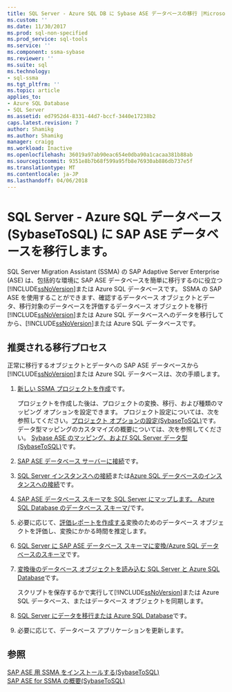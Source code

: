 ```yaml
---
title: SQL Server - Azure SQL DB に Sybase ASE データベースの移行 |Microsoft ドキュメント
ms.custom: ''
ms.date: 11/30/2017
ms.prod: sql-non-specified
ms.prod_service: sql-tools
ms.service: ''
ms.component: ssma-sybase
ms.reviewer: ''
ms.suite: sql
ms.technology:
- sql-ssma
ms.tgt_pltfrm: ''
ms.topic: article
applies_to:
- Azure SQL Database
- SQL Server
ms.assetid: ed7952d4-8331-44d7-bccf-3440e17238b2
caps.latest.revision: 7
author: Shamikg
ms.author: Shamikg
manager: craigg
ms.workload: Inactive
ms.openlocfilehash: 36019a97ab90eac654e0dba90a1cacaa381b88ab
ms.sourcegitcommit: 9351e8b7b68f599a95fb8e76930ab886db737e5f
ms.translationtype: MT
ms.contentlocale: ja-JP
ms.lasthandoff: 04/06/2018
---
```

# <a name="migrating-sap-ase-databases-to-sql-server---azure-sql-database-sybasetosql"></a>SQL Server - Azure SQL データベース (SybaseToSQL) に SAP ASE データベースを移行します。
SQL Server Migration Assistant (SSMA) の SAP Adaptive Server Enterprise (ASE) は、包括的な環境に SAP ASE データベースを簡単に移行するのに役立つ[!INCLUDE[ssNoVersion](../../includes/ssnoversion_md.md)]または Azure SQL データベースです。 SSMA の SAP ASE を使用することができます、確認するデータベース オブジェクトとデータ、移行対象のデータベースを評価するデータベース オブジェクトを移行[!INCLUDE[ssNoVersion](../../includes/ssnoversion_md.md)]または Azure SQL データベースへのデータを移行してから、[!INCLUDE[ssNoVersion](../../includes/ssnoversion_md.md)]または Azure SQL データベースです。  
  
## <a name="recommended-migration-process"></a>推奨される移行プロセス  
正常に移行するオブジェクトとデータへの SAP ASE データベースから[!INCLUDE[ssNoVersion](../../includes/ssnoversion_md.md)]または Azure SQL データベースは、次の手順します。  
  
1.  [新しい SSMA プロジェクトを作成](http://msdn.microsoft.com/en-us/11091d95-c488-48c3-891a-743cac94ac93)です。  
  
    プロジェクトを作成した後は、プロジェクトの変換、移行、および種類のマッピング オプションを設定できます。 プロジェクト設定については、次を参照してください。[プロジェクト オプションの設定&#40;SybaseToSQL&#41;](../../ssma/sybase/setting-project-options-sybasetosql.md)です。 データ型マッピングのカスタマイズの概要については、次を参照してください。 [Sybase ASE のマッピング、および SQL Server データ型&#40;SybaseToSQL&#41;](../../ssma/sybase/mapping-sybase-ase-and-sql-server-data-types-sybasetosql.md)です。  
  
2.  [SAP ASE データベース サーバーに接続](http://msdn.microsoft.com/en-us/a45a2330-9175-4c9e-af38-ef920e350614)です。  
  
3.  [SQL Server インスタンスへの接続](http://msdn.microsoft.com/en-us/dd368a1a-45b0-40e9-b4d3-5cdb48c26606)または[Azure SQL データベースのインスタンスへの接続](http://msdn.microsoft.com/en-us/9e77e4b0-40c0-455c-8431-ca5d43849aa7)です。  
  
4.  [SAP ASE データベース スキーマを SQL Server にマップします。 Azure SQL Database のデータベース スキーマ/](http://msdn.microsoft.com/en-us/2c927003-c49d-4fe1-8e3e-5b2899166268)です。  
  
5.  必要に応じて、[評価レポートを作成する](http://msdn.microsoft.com/en-us/eb996b7c-1eef-4f73-b5e6-2fa6faf7336c)変換のためのデータベース オブジェクトを評価し、変換にかかる時間を推定します。  
  
6.  [SQL Server に SAP ASE データベース スキーマに変換/Azure SQL データベースのスキーマ](http://msdn.microsoft.com/en-us/509cb65d-2f54-427a-83d7-37919cc4e3e3)です。  
  
7.  [変換後のデータベース オブジェクトを読み込む SQL Server と Azure SQL Database](http://msdn.microsoft.com/en-us/4c59256f-99a8-4351-9559-a455813dbd06)です。  
  
    スクリプトを保存するかで実行して[!INCLUDE[ssNoVersion](../../includes/ssnoversion_md.md)]または Azure SQL データベース、またはデータベース オブジェクトを同期します。  
  
8.  [SQL Server にデータを移行または Azure SQL Database](http://msdn.microsoft.com/en-us/54a39f5e-9250-4387-a3ae-eae47c799811)です。  
  
9. 必要に応じて、データベース アプリケーションを更新します。  
  
## <a name="see-also"></a>参照  
[SAP ASE 用 SSMA をインストールする&#40;SybaseToSQL&#41;](../../ssma/sybase/installing-ssma-for-sybase-sybasetosql.md)  
[SAP ASE for SSMA の概要&#40;SybaseToSQL&#41;](../../ssma/sybase/getting-started-with-ssma-for-sybase-sybasetosql.md)  
  
